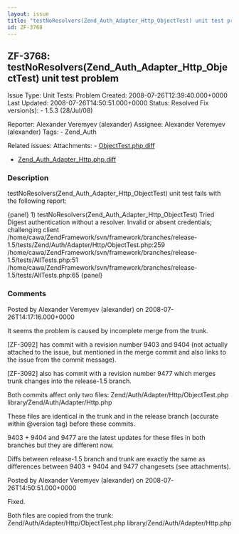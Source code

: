 ```yaml
---
layout: issue
title: "testNoResolvers(Zend_Auth_Adapter_Http_ObjectTest) unit test problem"
id: ZF-3768
---
```


ZF-3768: testNoResolvers(Zend\_Auth\_Adapter\_Http\_ObjectTest) unit test problem
---------------------------------------------------------------------------------

 Issue Type: Unit Tests: Problem Created: 2008-07-26T12:39:40.000+0000 Last Updated: 2008-07-26T14:50:51.000+0000 Status: Resolved Fix version(s): - 1.5.3 (28/Jul/08)
 
 Reporter:  Alexander Veremyev (alexander)  Assignee:  Alexander Veremyev (alexander)  Tags: - Zend\_Auth
 
 Related issues: 
 Attachments: - [ObjectTest.php.diff](/issues/secure/attachment/11422/ObjectTest.php.diff)
- [Zend\_Auth\_Adapter\_Http.php.diff](/issues/secure/attachment/11423/Zend_Auth_Adapter_Http.php.diff)
 
### Description

testNoResolvers(Zend\_Auth\_Adapter\_Http\_ObjectTest) unit test fails with the following report:

{panel} 1) testNoResolvers(Zend\_Auth\_Adapter\_Http\_ObjectTest) Tried Digest authentication without a resolver. Invalid or absent credentials; challenging client /home/cawa/ZendFramework/svn/framework/branches/release-1.5/tests/Zend/Auth/Adapter/Http/ObjectTest.php:259 /home/cawa/ZendFramework/svn/framework/branches/release-1.5/tests/AllTests.php:51 /home/cawa/ZendFramework/svn/framework/branches/release-1.5/tests/AllTests.php:65 {panel}

 

 

### Comments

Posted by Alexander Veremyev (alexander) on 2008-07-26T14:17:16.000+0000

It seems the problem is caused by incomplete merge from the trunk.

[ZF-3092] has commit with a revision number 9403 and 9404 (not actually attached to the issue, but mentioned in the merge commit and also links to the issue from the commit message).

[ZF-3092] also has commit with a revision number 9477 which merges trunk changes into the release-1.5 branch.

Both commits affect only two files: Zend/Auth/Adapter/Http/ObjectTest.php library/Zend/Auth/Adapter/Http.php

These files are identical in the trunk and in the release branch (accurate within @version tag) before these commits.

9403 + 9404 and 9477 are the latest updates for these files in both branches but they are different now.

Diffs between release-1.5 branch and trunk are exactly the same as differences between 9403 + 9404 and 9477 changesets (see attachments).

 

 

Posted by Alexander Veremyev (alexander) on 2008-07-26T14:50:51.000+0000

Fixed.

Both files are copied from the trunk: Zend/Auth/Adapter/Http/ObjectTest.php library/Zend/Auth/Adapter/Http.php

 

 